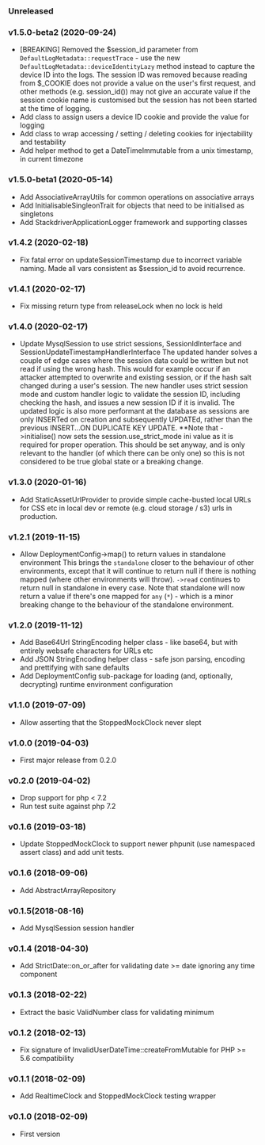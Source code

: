 ### Unreleased

### v1.5.0-beta2 (2020-09-24)

* [BREAKING] Removed the $session_id parameter from `DefaultLogMetadata::requestTrace` - use the new
  `DefaultLogMetadata::deviceIdentityLazy` method instead to capture the device ID into the logs.
  The session ID was removed because reading from $_COOKIE does not provide a value on the user's first
  request, and other methods (e.g. session_id()) may not give an accurate value if the session cookie name
  is customised but the session has not been started at the time of logging. 
* Add class to assign users a device ID cookie and provide the value for logging
* Add class to wrap accessing / setting / deleting cookies for injectability and testability
* Add helper method to get a DateTimeImmutable from a unix timestamp, in current timezone

### v1.5.0-beta1 (2020-05-14)

* Add AssociativeArrayUtils for common operations on associative arrays
* Add InitialisableSingleonTrait for objects that need to be initialised as singletons
* Add StackdriverApplicationLogger framework and supporting classes

### v1.4.2 (2020-02-18)

* Fix fatal error on updateSessionTimestamp due to incorrect variable naming. Made all vars consistent as 
  $session_id to avoid recurrence.

### v1.4.1 (2020-02-17)

* Fix missing return type from releaseLock when no lock is held

### v1.4.0 (2020-02-17)

* Update MysqlSession to use strict sessions, SessionIdInterface and SessionUpdateTimestampHandlerInterface
  The updated hander solves a couple of edge cases where the session data could be written but not read if using the
  wrong hash. This would for example occur if an attacker attempted to overwrite and existing session, or if the hash
  salt changed during a user's session. The new handler uses strict session mode and custom handler logic to validate
  the session ID, including checking the hash, and issues a new session ID if it is invalid. The updated logic is also
  more performant at the database as sessions are only INSERTed on creation and subsequently UPDATEd, rather than
  the previous INSERT...ON DUPLICATE KEY UPDATE. **Note that ->initialise() now sets the session.use_strict_mode ini
  value as it is required for proper operation. This should be set anyway, and is only relevant to the handler (of
  which there can be only one) so this is not considered to be true global state or a breaking change.


### v1.3.0 (2020-01-16)

* Add StaticAssetUrlProvider to provide simple cache-busted local URLs for CSS etc in local
  dev or remote (e.g. cloud storage / s3) urls in production.

### v1.2.1 (2019-11-15)

* Allow DeploymentConfig->map() to return values in standalone environment
  This brings the `standalone` closer to the behaviour of other environments, except that it will
  continue to return null if there is nothing mapped (where other environments will throw). `->read`
  continues to return null in standalone in every case. Note that standalone will now return a value
  if there's one mapped for `any` (`*`) - which is a minor breaking change to the behaviour of the 
  standalone environment.

### v1.2.0 (2019-11-12)

* Add Base64Url StringEncoding helper class - like base64, but with entirely websafe characters for URLs etc
* Add JSON StringEncoding helper class - safe json parsing, encoding and prettifying with sane defaults
* Add DeploymentConfig sub-package for loading (and, optionally, decrypting) runtime environment configuration

### v1.1.0 (2019-07-09)

* Allow asserting that the StoppedMockClock never slept

### v1.0.0 (2019-04-03)

* First major release from 0.2.0

### v0.2.0 (2019-04-02)

* Drop support for php < 7.2
* Run test suite against php 7.2

### v0.1.6 (2019-03-18)

* Update StoppedMockClock to support newer phpunit (use namespaced assert class) and add
  unit tests.

### v0.1.6 (2018-09-06)

* Add AbstractArrayRepository

### v0.1.5(2018-08-16)

* Add MysqlSession session handler

### v0.1.4 (2018-04-30)

* Add StrictDate::on_or_after for validating date >= date ignoring any time component

### v0.1.3 (2018-02-22)

* Extract the basic ValidNumber class for validating minimum

### v0.1.2 (2018-02-13)

* Fix signature of InvalidUserDateTime::createFromMutable for PHP >= 5.6 compatibility

### v0.1.1 (2018-02-09)
* Add RealtimeClock and StoppedMockClock testing wrapper

### v0.1.0 (2018-02-09)

* First version
